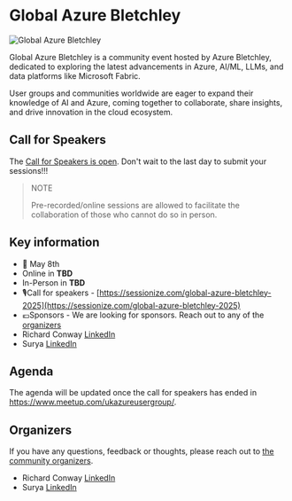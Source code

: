 # Global Azure Bletchley

![Global Azure Bletchley](template.png)

Global Azure Bletchley is a community event hosted by Azure Bletchley, dedicated to exploring the latest advancements in Azure, AI/ML, LLMs, and data platforms like Microsoft Fabric.

User groups and communities worldwide are eager to expand their knowledge of AI and Azure, coming together to collaborate, share insights, and drive innovation in the cloud ecosystem.

## Call for Speakers

The [Call for Speakers is open](https://sessionize.com/global-azure-Bletchley-2025). Don't wait to the last day to submit your sessions!!!

>NOTE
>
>Pre-recorded/online sessions are allowed to facilitate the collaboration of those who cannot do so in person.

## Key information

* 📅 May 8th
* Online in **TBD**
* In-Person in **TBD**
* 🎙️Call for speakers - [https://sessionize.com/global-azure-bletchley-2025](https://sessionize.com/global-azure-bletchley-2025)
* 💶Sponsors - We are looking for sponsors. Reach out to any of the [organizers](https://www.meetup.com/ukazureusergroup/) 
* Richard Conway [LinkedIn](https://www.linkedin.com/in/richardelastacloud/)
* Surya [LinkedIn](https://www.linkedin.com/in/surya-prakash-10887293/)

## Agenda

The agenda will be updated once the call for speakers has ended in https://www.meetup.com/ukazureusergroup/.

## Organizers

If you have any questions, feedback or thoughts, please reach out to [the community organizers](https://www.meetup.com/ukazureusergroup/).
* Richard Conway [LinkedIn](https://www.linkedin.com/in/richardelastacloud/)
* Surya [LinkedIn](https://www.linkedin.com/in/surya-prakash-10887293/)

